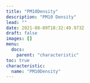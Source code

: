 ```yaml
---
title: "PM10Density"
description: "PM10 Density"
lead: ""
date: 2021-08-09T18:32:49.973Z
draft: false
images: []
menu:
  docs:
    parent: "characteristic"
toc: true
characteristic:
  name: "PM10Density"
---
```

